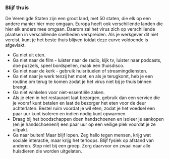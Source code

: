 ### Blijf thuis 

 De Verenigde Staten zijn een groot land, met 50 staten, die elk op een andere manier hier mee omgaan. 
 Europa heeft ook verschillende landen die hier elk anders mee omgaan.
 Daarom zal het virus zich op verschillende plaatsen in verschillende snelheden verspreiden. Als je werkgever dit niet vereist, kunt je het beste thuis blijven totdat deze curve voldoende is afgevlakt. 

 - Ga niet uit eten. 
 - Ga niet naar de film - luister naar de radio, kijk tv, luister naar podcasts, doe puzzels, speel bordspellen, maak een thuisdisco. 
 - Ga niet naar de kerk - gebruik huisrituelen of streamingdiensten. 
 - Ga niet naar je werk tenzij het moet, en als je terugkomt, heb je een routine om terug te komen zodat je het virus niet bij je thuis binnen brengt. 
 - Ga niet winkelen voor niet-essentiële zaken. 
 - Als je eten in het restaurant laat bezorgen, gebruik dan een service die je vooraf kunt betalen en laat de bezorger het eten voor de deur achterlaten. Bestel ruim voordat je wil eten, zodat je het voedsel een paar uur kunt isoleren en indien nodig kunt opwarmen. 
 - Draag bij het boodschappen doen handschoenen en isoleer je aankopen (en je handschoenen!) een paar uur op een veilige plek voordat je ze uitpakt. 
 - Ga naar buiten! Maar blijf lopen. Zeg hallo tegen mensen, krijg wat sociale interactie, maar krijg het terloops. Blijf fysiek op afstand van anderen. Stop niet bij een groep. Zorg daarvoor en zwaai naar alle huisdieren die worden uitgelaten. 
